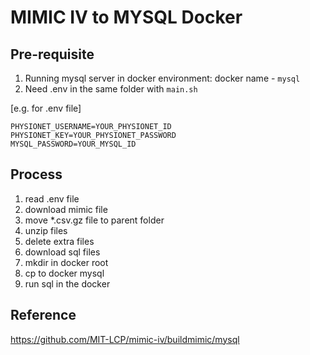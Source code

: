 # MIMIC IV to MYSQL Docker

## Pre-requisite
1. Running mysql server in docker environment: docker name - `mysql`
2. Need .env in the same folder with `main.sh`

[e.g. for .env file]
```
PHYSIONET_USERNAME=YOUR_PHYSIONET_ID
PHYSIONET_KEY=YOUR_PHYSIONET_PASSWORD
MYSQL_PASSWORD=YOUR_MYSQL_ID
```

## Process
1. read .env file
2. download mimic file
3. move *.csv.gz file to parent folder
4. unzip files
5. delete extra files
6. download sql files
7. mkdir in docker root
8. cp to docker mysql 
9. run sql in the docker

## Reference
https://github.com/MIT-LCP/mimic-iv/buildmimic/mysql

